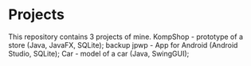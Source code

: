 # Projects
This repository contains 3 projects of mine.
KompShop - prototype of a store (Java, JavaFX, SQLite);
backup jpwp - App for Android (Android Studio, SQLite);
Car - model of a car (Java, SwingGUI);
